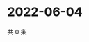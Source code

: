 # 2022-06-04

共 0 条

<!-- BEGIN WEIBO -->
<!-- 最后更新时间 Sat Jun 04 2022 01:17:07 GMT+0800 (China Standard Time) -->

<!-- END WEIBO -->
